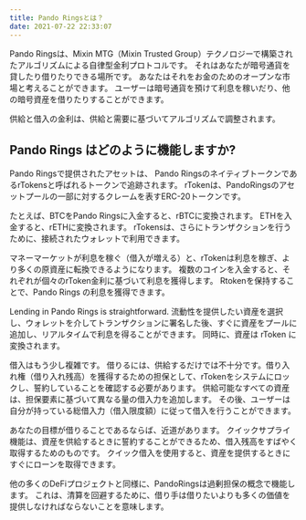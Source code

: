 ```yaml
---
title: Pando Ringsとは？
date: 2021-07-22 22:33:07
---
```


Pando Ringsは、Mixin MTG（Mixin Trusted Group）テクノロジーで構築されたアルゴリズムによる自律型金利プロトコルです。 それはあなたが暗号通貨を貸したり借りたりできる場所です。 あなたはそれをお金のためのオープンな市場と考えることができます。 ユーザーは暗号通貨を預けて利息を稼いだり、他の暗号資産を借りたりすることができます。

供給と借入の金利は、供給と需要に基づいてアルゴリズムで調整されます。


## Pando Rings はどのように機能しますか?

Pando Ringsで提供されたアセットは、 Pando RingsのネイティブトークンであるrTokensと呼ばれるトークンで追跡されます。 rTokenは、PandoRingsのアセットプールの一部に対するクレームを表すERC-20トークンです。

たとえば、BTCをPando Ringsに入金すると、rBTCに変換されます。 ETHを入金すると、rETHに変換されます。 rTokensは、さらにトランザクションを行うために、接続されたウォレットで利用できます。

マネーマーケットが利息を稼ぐ（借入が増える）と、rTokenは利息を稼ぎ、より多くの原資産に転換できるようになります。 複数のコインを入金すると、それぞれが個々のrToken金利に基づいて利息を獲得します。 Rtokenを保持することで、Pando Rings の利息を獲得できます。

Lending in Pando Rings is straightforward. 流動性を提供したい資産を選択し、ウォレットを介してトランザクションに署名した後、すぐに資産をプールに追加し、リアルタイムで利息を得ることができます。 同時に、資産は rToken に変換されます。

借入はもう少し複雑です。 借りるには、供給するだけでは不十分です。借り入れ権（借り入れ残高）を獲得するための担保として、rTokenをシステムにロックし、誓約していることを確認する必要があります。 供給可能なすべての資産は、担保要素に基づいて異なる量の借入力を追加します。 その後、ユーザーは自分が持っている総借入力（借入限度額）に従って借入を行うことができます。

あなたの目標が借りることであるならば、近道があります。 クイックサプライ機能は、資産を供給するときに誓約することができるため、借入残高をすばやく取得するためのものです。 クイック借入を使用すると、資産を提供するときにすぐにローンを取得できます。

他の多くのDeFiプロジェクトと同様に、PandoRingsは過剰担保の概念で機能します。 これは、清算を回避するために、借り手は借りたいよりも多くの価値を提供しなければならないことを意味します。

